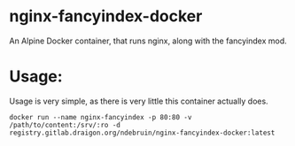 # nginx-fancyindex-docker

An Alpine Docker container, that runs nginx, along with the fancyindex mod.


# Usage:

Usage is very simple, as there is very little this container actually does.

```
docker run --name nginx-fancyindex -p 80:80 -v /path/to/content:/srv/:ro -d registry.gitlab.draigon.org/ndebruin/nginx-fancyindex-docker:latest
```

